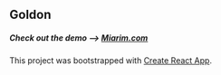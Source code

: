 ## Goldon
##### Check out the demo --> [Miarim.com](http://miarim.com)
This project was bootstrapped with [Create React App](https://github.com/facebookincubator/create-react-app).
